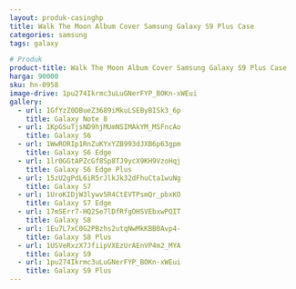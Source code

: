 ```yaml
---
layout: produk-casinghp
title: Walk The Moon Album Cover Samsung Galaxy S9 Plus Case
categories: samsung
tags: galaxy

# Produk
product-title: Walk The Moon Album Cover Samsung Galaxy S9 Plus Case
harga: 90000
sku: hn-0958
image-drive: 1pu274Ikrmc3uLuGNerFYP_BOKn-xWEui
gallery:
  - url: 1GfYzZ0DBueZ3689iMkuLSEByBISk3_6p
    title: Galaxy Note 8
  - url: 1KpGSuTjsND9hjMUmNSIMAkYM_MSFncAo
    title: Galaxy S6
  - url: 1WwRORIp1RnZuKYxYZB993dJXB6p63gpm
    title: Galaxy S6 Edge
  - url: 1lr0GGtAPZcGf8Sp8TJ9ycX9KH9VzoHqj
    title: Galaxy S6 Edge Plus
  - url: 15zU2gPdL6iR5rJlkJk32dFhuCta1wuNg
    title: Galaxy S7
  - url: 1UroKIDjW3lywv5R4CtEVTPsmQr_pbxKO
    title: Galaxy S7 Edge
  - url: 17mSErr7-HQ2Se7lDfRfgOHSVEbxwPQIT
    title: Galaxy S8
  - url: 1Eu7L7xC0G2PBzhs2utqNwMkKBB0Avp4-
    title: Galaxy S8 Plus
  - url: 1USVeRxzX7JfiipVXEzUrAEnVP4m2_MYA
    title: Galaxy S9
  - url: 1pu274Ikrmc3uLuGNerFYP_BOKn-xWEui
    title: Galaxy S9 Plus
---
```

